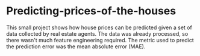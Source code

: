 # Predicting-prices-of-the-houses
This small project shows how house prices can be predicted given a set of data collected by real estate agents.
The data was already processed, so there wasn't much feature engineering required.
The metric used to predict the prediction error was the mean absolute error (MAE).